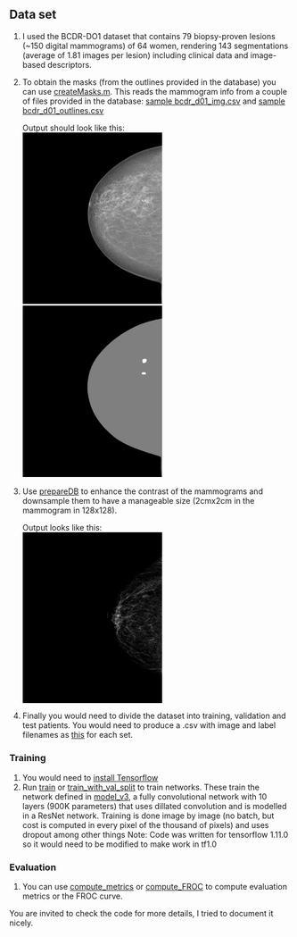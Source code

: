 ## Data set

1. I used the BCDR-DO1 dataset that contains 79 biopsy-proven lesions (~150 digital mammograms) of 64 women, rendering 143 segmentations (average of 1.81 images per lesion) including clinical data and image-based descriptors.

2. To obtain the masks (from the outlines provided in the database) you can use [createMasks.m](database_info/createMask/createMask.m). This reads the mammogram info from a couple of files provided in the database: [sample bcdr_d01_img.csv](database_info/createMask/bcdr_d01_img.csv) and [sample bcdr_d01_outlines.csv](database_info/createMask/bcdr_d01_outlines.csv)

   Output should look like this:  
   <img src="database_info/createMask/img_20_30_1_RCC.png" width="250"/> <img src="database_info/createMask/img_20_30_1_RCC_mask.png" width="250"/>

3. Use [prepareDB](code/prepareDB.py) to enhance the contrast of the mammograms and downsample them to have a manageable size (2cmx2cm in the mammogram in 128x128).

   Output looks like this:  
   <img src="database_info/createMask/mammogram_resized.png" width="250" align='center'>

4. Finally you would need to divide the dataset into training, validation and test patients. You would need to produce a .csv with image and label filenames as [this](code/example.csv) for each set.

### Training

1. You would need to [install Tensorflow](https://www.tensorflow.org/install/)
2. Run [train](code/train.py) or [train_with_val_split](code/train_with_val_split.py) to train networks. These train the network defined in [model_v3](code/model_v3.py), a fully convolutional network with 10 layers (900K parameters) that uses dillated convolution and is modelled in a ResNet network. Training is done image by image (no batch, but cost is computed in every pixel of the thousand of pixels) and uses dropout among other things
   Note: Code was written for tensorflow 1.11.0 so it would need to be modified to make work in tf1.0

### Evaluation

1. You can use [compute_metrics](code/compute_metrics.py) or [compute_FROC](code/compute_FROC.py) to compute evaluation metrics or the FROC curve.

You are invited to check the code for more details, I tried to document it nicely.

